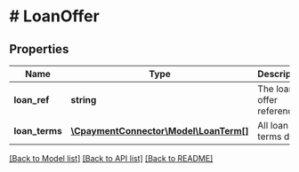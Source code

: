 # # LoanOffer

## Properties

Name | Type | Description | Notes
------------ | ------------- | ------------- | -------------
**loan_ref** | **string** | The loan offer reference | [optional] 
**loan_terms** | [**\CpaymentConnector\Model\LoanTerm[]**](LoanTerm.md) | All loan terms data | [optional] 

[[Back to Model list]](../../README.md#documentation-for-models) [[Back to API list]](../../README.md#documentation-for-api-endpoints) [[Back to README]](../../README.md)


